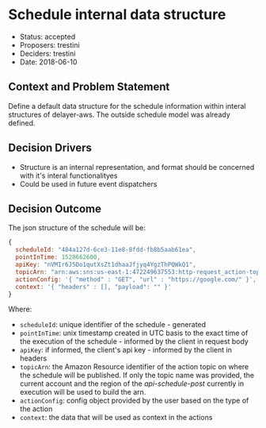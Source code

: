 # Schedule internal data structure

*   Status: accepted
*   Proposers: trestini
*   Deciders: trestini
*   Date: 2018-06-10

## Context and Problem Statement

Define a default data structure for the schedule information within interal structures of delayer-aws. The outside schedule model was already defined.

## Decision Drivers

*   Structure is an internal representation, and format should be concerned with it's interal functionalityes
*   Could be used in future event dispatchers

## Decision Outcome

The json structure of the schedule will be:

```javascript
{
  scheduleId: "484a127d-6ce3-11e8-8fdd-fb8b5aab61ea",
  pointInTime: 1528662600,
  apiKey: "nVMIr6J5Do1qutXsZt1dhaaJfjyq4YgzThPQWkQ1",
  topicArn: "arn:aws:sns:us-east-1:472249637553:http-request_action-topic",
  actionConfig: '{ "method" : "GET", "url" : "https://google.com/" }',
  context: '{ "headers" : [], "payload": "" }'
}
```

Where:

*   `scheduleId`: unique identifier of the schedule - generated
*   `pointInTime`: unix timestamp created in UTC basis to the exact time of the execution of the schedule - informed by the client in request body
*   `apiKey`: if informed, the client's api key - informed by the client in headers
*   `topicArn`: the Amazon Resource identifier of the action topic on where the schedule will be published. If only the topic name was provided, the current account and the region of the *api-schedule-post* currently in execution will be used to build the arn.
*   `actionConfig`: config object provided by the user based on the type of the action
*   `context`: the data that will be used as context in the actions
